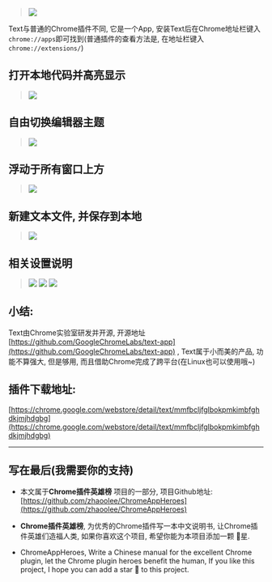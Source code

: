> ![](https://upload-images.jianshu.io/upload_images/3203841-4e1150798181403f.png?imageMogr2/auto-orient/strip%7CimageView2/2/w/1240)

Text与普通的Chrome插件不同, 它是一个App, 安装Text后在Chrome地址栏键入`chrome://apps`即可找到(普通插件的查看方法是, 在地址栏键入`chrome://extensions/`)


## 打开本地代码并高亮显示
> ![](https://upload-images.jianshu.io/upload_images/3203841-89d94e6a36422664.gif?imageMogr2/auto-orient/strip)

## 自由切换编辑器主题
> ![](https://upload-images.jianshu.io/upload_images/3203841-3a9536e56c7e50e2.gif?imageMogr2/auto-orient/strip)

## 浮动于所有窗口上方
> ![](https://upload-images.jianshu.io/upload_images/3203841-9a677971992ce28b.gif?imageMogr2/auto-orient/strip)

## 新建文本文件, 并保存到本地
> ![](https://upload-images.jianshu.io/upload_images/3203841-d8b6fad22f442d77.gif?imageMogr2/auto-orient/strip)

## 相关设置说明
> ![](https://upload-images.jianshu.io/upload_images/3203841-12a1c559efca1020.gif?imageMogr2/auto-orient/strip)
> ![](https://upload-images.jianshu.io/upload_images/3203841-b38d7530aec964fb.png?imageMogr2/auto-orient/strip%7CimageView2/2/w/1240)
> ![](https://upload-images.jianshu.io/upload_images/3203841-86172251d9f29d46.png?imageMogr2/auto-orient/strip%7CimageView2/2/w/1240)



## 小结:
Text由Chrome实验室研发并开源, 开源地址[https://github.com/GoogleChromeLabs/text-app](https://github.com/GoogleChromeLabs/text-app)
, Text属于小而美的产品, 功能不算强大, 但是够用, 而且借助Chrome完成了跨平台(在Linux也可以使用哦~)


## 插件下载地址:
[https://chrome.google.com/webstore/detail/text/mmfbcljfglbokpmkimbfghdkjmjhdgbg](https://chrome.google.com/webstore/detail/text/mmfbcljfglbokpmkimbfghdkjmjhdgbg)

---
## 写在最后(我需要你的支持)
- 本文属于**Chrome插件英雄榜** 项目的一部分, 项目Github地址: [https://github.com/zhaoolee/ChromeAppHeroes](https://github.com/zhaoolee/ChromeAppHeroes)

- **Chrome插件英雄榜**, 为优秀的Chrome插件写一本中文说明书, 让Chrome插件英雄们造福人类, 如果你喜欢这个项目, 希望你能为本项目添加一颗 🌟星.

- ChromeAppHeroes, Write a Chinese manual for the excellent Chrome plugin, let the Chrome plugin heroes benefit the human, If you like this project, I hope you can add a star 🌟 to this project.